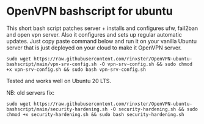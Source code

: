 # OpenVPN bashscript for ubuntu

This short bash script patches server + installs and configures ufw, fail2ban and open vpn server.
Also it configures and sets up regular  automatic updates.
Just copy paste command below and run it on your vanilla Ubuntu server that is just deployed on your cloud to make it OpenVPN server.

```
sudo wget https://raw.githubusercontent.com/rinxster/OpenVPN-ubuntu-bashscript/main/vpn-srv-config.sh -O vpn-srv-config.sh && sudo chmod +x vpn-srv-config.sh && sudo bash vpn-srv-config.sh
```
Tested and works well on Ubuntu 20 LTS.


NB: old servers fix:
```
sudo wget https://raw.githubusercontent.com/rinxster/OpenVPN-ubuntu-bashscript/main/security-hardening.sh -O security-hardening.sh && sudo chmod +x security-hardening.sh && sudo bash security-hardening.sh
```


